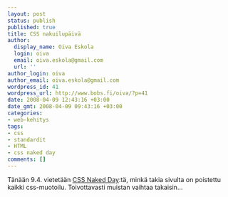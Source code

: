 ```yaml
---
layout: post
status: publish
published: true
title: CSS nakuilupäivä
author:
  display_name: Oiva Eskola
  login: oiva
  email: oiva.eskola@gmail.com
  url: ''
author_login: oiva
author_email: oiva.eskola@gmail.com
wordpress_id: 41
wordpress_url: http://www.bobs.fi/oiva/?p=41
date: 2008-04-09 12:43:16 +03:00
date_gmt: 2008-04-09 09:43:16 +03:00
categories:
- web-kehitys
tags:
- css
- standardit
- HTML
- css naked day
comments: []
---
```

<p>Tänään 9.4. vietetään <a href="http://naked.dustindiaz.com/">CSS Naked Day</a>:tä, minkä takia sivulta on poistettu kaikki css-muotoilu. Toivottavasti muistan vaihtaa takaisin...</p>
